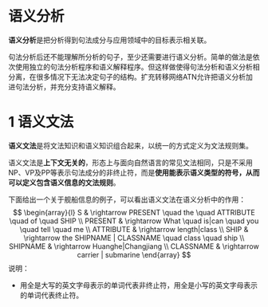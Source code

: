 # 语义分析

**语义分析**是把分析得到句法成分与应用领域中的目标表示相关联。

句法分析后还不能理解所分析的句子，至少还需要进行语义分析。简单的做法是依次使用独立的句法分析程序和语义解释程序。但这样做使得句法分析和语义分析相分离，在很多情况下无法决定句子的结构。扩充转移网络ATN允许把语义分析加进句法分析，并充分支持语义解释。

# 1 语义文法

**语义文法**是将文法知识和语义知识组合起来，以统一的方式定义为文法规则集。

语义文法是**上下文无关的**，形态上与面向自然语言的常见文法相同，只是不采用NP、VP及PP等表示句法成分的非终止符，而是**使用能表示语义类型的符号，从而可以定义包含语义信息的文法规则**。

下面给出一个关于舰船信息的例子，可以看出语义文法在语义分析中的作用：
$$
\begin{array}{l}
S & \rightarrow PRESENT \quad the \quad ATTRIBUTE \quad of \quad SHIP \\
PRESENT & \rightarrow What \quad is|can \quad you \quad tell \quad me \\
ATTRIBUTE & \rightarrow length|class \\
SHIP & \rightarrow the SHIPNAME | CLASSNAME \quad class \quad ship \\
SHIPNAME & \rightarrow Huanghe|Changjiang \\
CLASSNAME & \rightarrow carrier | submarine
\end{array}
$$
说明：

- 用全是大写的英文字母表示的单词代表非终止符，用全是小写的英文字母表示的单词代表终止符。
